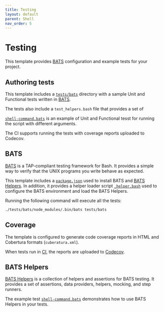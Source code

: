 ```yaml
---
title: Testing
layout: default
parent: Shell
nav_order: 5
---
```


# Testing

This template provides [BATS](https://github.com/bats-core/bats-core)
configuration and example tests for your project.



## Authoring tests

This template includes
a [`tests/bats`](https://github.com/AlexSkrypnyk/scaffold/tree/main/tests/bats)
directory with a sample Unit and Functional tests written in [BATS](https://github.com/bats-core/bats-core).

The tests also include a `test_helpers.bash` file that provides a set of

[`shell-command.bats`](https://github.com/AlexSkrypnyk/scaffold/blob/main/tests/bats/shell-command.bats)
is an example of Unit and Functional tesst for running the script with different
arguments.

The CI supports running the tests with coverage reports uploaded to Codecov.


## BATS

[BATS](https://github.com/bats-core/bats-core) is a TAP-compliant testing
framework for Bash. It provides a simple way to verify that the UNIX programs
you write behave as expected.

This template includes a [`package.json`](https://github.com/AlexSkrypnyk/scaffold/blob/main/tests/bats/package.json)
used to install BATS and [BATS Helpers](https://github.com/drevops/bats-helpers).
In addition, it provides a helper loader script [`_helper.bash`](https://github.com/AlexSkrypnyk/scaffold/blob/main/tests/bats/_helper.bash)
used to configure the BATS environment and load the BATS Helpers.

Running the following command will execute all the tests:

```bash
./tests/bats/node_modules/.bin/bats tests/bats
```

## Coverage

The template is configured to generate code coverage reports in HTML and
Cobertura formats (`cuberatura.xml`).

When tests run in [CI](https://github.com/AlexSkrypnyk/scaffold/blob/main/.github/workflows/test-shell.yml),
the reports are uploaded to [Codecov](https://codecov.io/).

## BATS Helpers

[BATS Helpers](https://bats-helpers.drevops.com/) is a collection of helpers and
assertions for BATS testing. It provides a set of assertions, data providers,
helpers, mocking, and step runners.

The example test [`shell-command.bats`](https://github.com/AlexSkrypnyk/scaffold/blob/main/tests/bats/shell-command.bats)
demonstrates how to use BATS Helpers in your tests.
